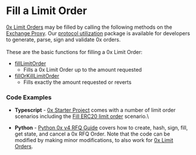 # Fill a Limit Order

[0x Limit Orders](https://protocol.0x.org/en/latest/basics/orders.html#limit-orders) may be filled by calling the following methods on the [Exchange Proxy](https://protocol.0x.org/en/latest/architecture/overview.html). Our [protocol utilization](https://github.com/0xProject/protocol/tree/development/packages/protocol-utils) package is available for developers to generate, parse, sign and validate 0x orders. \
\
These are the basic functions for filling a 0x Limit Order:

* [fillLimitOrder](https://protocol.0x.org/en/latest/basics/functions.html#filllimitorder)
  * Fills a 0x Limit Order up to the amount requested
* [fillOrKillLimitOrder](https://protocol.0x.org/en/latest/basics/functions.html#filllimitorder)
  * Fills exactly the amount requested or reverts

### Code Examples

* **Typescript** - [ 0x Starter Project](https://github.com/0xProject/0x-starter-project) comes with a number of limit order scenarios including the [Fill ERC20 limit order](https://github.com/0xProject/0x-starter-project/blob/master/src/scenarios/fill\_erc20\_limit\_order.ts) scenario.\

* **Python** - [Python 0x v4 RFQ Guide](https://gist.github.com/PirosB3/8141b51fbb307bca265866ef1cef564f) covers how to create, hash, sign, fill, get state, and cancel a 0x RFQ Order. Note that the code can be modified by making minor modifications, to also work for [0x Limit Orders](https://protocol.0x.org/en/latest/basics/orders.html#limit-orders).&#x20;
